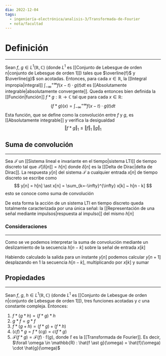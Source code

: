 ```yaml
---
dia: 2022-12-04
tags:
  - ingeniería-electrónica/analisis-3/Transformada-de-Fourier
  - nota/facultad
---
```

# Definición
---
Sean $f, ~g \in L^1(\mathbb{R}, \mathbb{C})$ (donde $L^1$ es [[Conjunto de Lebesgue de orden n|conjunto de Lebesgue de orden 1]]) tales que $\overline{f}$ y $\overline{g}$ son acotadas. Entonces, para cada $x \in \mathbb{R}$, la [[Integral impropia|integral]] $\int_{-\infty}^{+\infty} f(x - t) \cdot g(t) dt$ es [[Absolutamente integrable|absolutamente convergente]]. Queda entonces bien definida la [[Función|función]] $f \ast g : \mathbb{R} \to \mathbb{C}$ tal que para cada $x \in \mathbb{R}$: $$ (f \ast g)(x) = \int_{-\infty}^{+\infty} f(x - t) \cdot g(t) dt $$
Esta función, que se define como la convolución entre $f$ y $g$, es [[Absolutamente integrable]] y verifica la desigualdad $$ \Vert f \ast g \Vert_1 \le \Vert f \Vert_1 ~ \Vert g \Vert_1 $$

## Suma de convolución
---
Sea $\mathcal{T}$ un [[Sistema lineal e invariante en el tiempo|sistema LTI]] de tiempo discreto tal que $\mathcal{T}[\delta[n]] = h[n]$ donde $\delta[n]$ es la [[Delta de Dirac|delta de Dirac]]. La respuesta $y[n]$ del sistema $\mathcal{T}$ a cualquier entrada $x[n]$ de tiempo discreto se escribe como $$ y[n] = h[n] \ast x[n] = \sum_{k=-\infty}^{\infty} x[k] ~ h[n - k] $$ esto se conoce como suma de convolución

De esta forma la acción de un sistema LTI en tiempo discreto queda totalmente caracterizada por una única señal: la [[Representación de una señal mediante impulsos|respuesta al impulso]] del mismo $h[n]$

### Consideraciones
---
Como se ve podemos interpretar la suma de convolución mediante un deslizamiento de la secuencia $h[n - k]$ sobre la señal de entrada $x[k]$

Habiendo calculado la salida para un instante $y[n]$ podemos calcular $y[n + 1]$ desplazando en $1$ la secuencia $h[n - k]$, multiplicando por $x[k]$ y sumar

## Propiedades
---
Sean $f, ~g, ~h \in L^1(\mathbb{R}, \mathbb{C})$ (donde $L^1$ es [[Conjunto de Lebesgue de orden n|conjunto de Lebesgue de orden 1]]), tres funciones acotadas y $c$ una constante compleja. Entonces:

1) $f \ast (g \ast h) = (f \ast g) \ast h$
2) $g \ast f = g \ast f$
3) $f \ast (g + h) = (f \ast g) + (f \ast h)$
4) $(cf) \ast g = f \ast (cg) = c(f \ast g)$
5) $\mathcal{F}(f \ast g) = \mathcal{F}(f) \cdot \mathbb{f}(g)$, donde $\mathbb{f}$ es la [[Transformada de Fourier]]. Es decir, $\forall \omega \in \mathbb{R} : \hat{f \ast g}(\omega) = \hat{f}(\omega) \cdot \hat{g}(\omega)$
